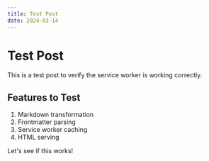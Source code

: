 ```yaml
---
title: Test Post
date: 2024-03-14
---
```


# Test Post

This is a test post to verify the service worker is working correctly.

## Features to Test

1. Markdown transformation
2. Frontmatter parsing
3. Service worker caching
4. HTML serving

Let's see if this works!
